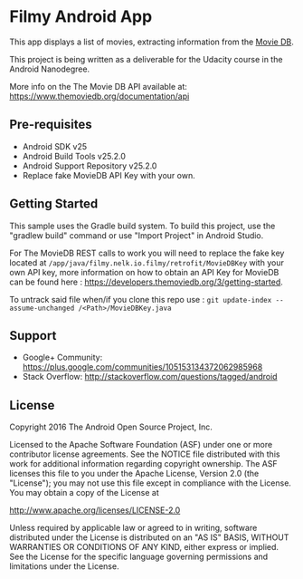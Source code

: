 Filmy Android App
===================================

This app displays a list of movies, extracting information
from the [Movie DB](https://www.themoviedb.org).

This project is being written as a deliverable for
the Udacity course in the Android Nanodegree.

More info on the The Movie DB API available at:
https://www.themoviedb.org/documentation/api

Pre-requisites
--------------

- Android SDK v25
- Android Build Tools v25.2.0
- Android Support Repository v25.2.0
- Replace fake MovieDB API Key with your own.

Getting Started
---------------

This sample uses the Gradle build system. To build this project, use the
"gradlew build" command or use "Import Project" in Android Studio.

For The MovieDB REST calls to work you will need to replace the fake key
located at `/app/java/filmy.nelk.io.filmy/retrofit/MovieDBKey` with your
own API key, more information on how to obtain an API Key for MovieDB can
be found here : https://developers.themoviedb.org/3/getting-started.

To untrack said file when/if you clone this repo use :
`git update-index --assume-unchanged /<Path>/MovieDBKey.java`

Support
-------

- Google+ Community: https://plus.google.com/communities/105153134372062985968
- Stack Overflow: http://stackoverflow.com/questions/tagged/android

License
-------

Copyright 2016 The Android Open Source Project, Inc.

Licensed to the Apache Software Foundation (ASF) under one or more contributor
license agreements.  See the NOTICE file distributed with this work for
additional information regarding copyright ownership.  The ASF licenses this
file to you under the Apache License, Version 2.0 (the "License"); you may not
use this file except in compliance with the License.  You may obtain a copy of
the License at

http://www.apache.org/licenses/LICENSE-2.0

Unless required by applicable law or agreed to in writing, software
distributed under the License is distributed on an "AS IS" BASIS, WITHOUT
WARRANTIES OR CONDITIONS OF ANY KIND, either express or implied.  See the
License for the specific language governing permissions and limitations under
the License.
